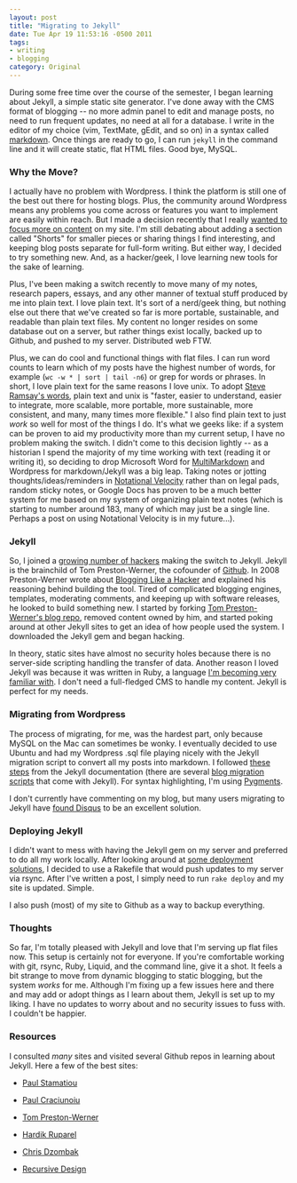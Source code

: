 ```yaml
---
layout: post
title: "Migrating to Jekyll"
date: Tue Apr 19 11:53:16 -0500 2011
tags:
- writing
- blogging
category: Original
---
```

During some free time over the course of the semester, I began learning about Jekyll, a simple static site generator. I've done away with the CMS format of blogging -- no more admin panel to edit and manage posts, no need to run frequent updates, no need at all for a database. I write in the editor of my choice (vim, TextMate, gEdit, and so on) in a syntax called [markdown](http://daringfireball.net/projects/markdown/). Once things are ready to go, I can run <code>jekyll</code> in the command line and it will create static, flat HTML files. Good bye, MySQL.

### Why the Move?

I actually have no problem with Wordpress. I think the platform is still one of the best out there for hosting blogs. Plus, the community around Wordpress means any problems you come across or features you want to implement are easily within reach. But I made a decision recently that I really [wanted to focus more on content](http://www.jasonheppler.org/refocusing-on-content.html) on my site. I'm still debating about adding a section called "Shorts" for smaller pieces or sharing things I find interesting, and keeping blog posts separate for full-form writing. But either way, I decided to try something new. And, as a hacker/geek, I love learning new tools for the sake of learning.

Plus, I've been making a switch recently to move many of my notes, research papers, essays, and any other manner of textual stuff produced by me into plain text. I love plain text. It's sort of a nerd/geek thing, but nothing else out there that we've created so far is more portable, sustainable, and readable than plain text files. My content no longer resides on some database out on a server, but rather things exist locally, backed up to Github, and pushed to my server. Distributed web FTW.

Plus, we can do cool and functional things with flat files. I can run word counts to learn which of my posts have the highest number of words, for example (<code>wc -w * | sort | tail -n6</code>) or grep for words or phrases. In short, I love plain text for the same reasons I love unix. To adopt [Steve Ramsay's words](http://lenz.unl.edu/wordpress/?p=415), plain text and unix is "faster, easier to understand, easier to integrate, more scalable, more portable, more sustainable, more consistent, and many, many times more flexible." I also find plain text to just *work* so well for most of the things I do. It's what we geeks like: if a system can be proven to aid my productivity more than my current setup, I have no problem making the switch. I didn't come to this decision lightly -- as a historian I spend the majority of my time working with text (reading it or writing it), so deciding to drop Microsoft Word for [MultiMarkdown](http://fletcherpenney.net/multimarkdown/) and Wordpress for markdown/Jekyll was a big leap. Taking notes or jotting thoughts/ideas/reminders in [Notational Velocity](http://notational.net/) rather than on legal pads, random sticky notes, or Google Docs has proven to be a much better system for me based on my system of organizing plain text notes (which is starting to number around 183, many of which may just be a single line. Perhaps a post on using Notational Velocity is in my future...). 

### Jekyll

So, I joined a [growing number of hackers](https://github.com/mojombo/jekyll/wiki/sites) making the switch to Jekyll. Jekyll is the brainchild of Tom Preston-Werner, the cofounder of [Github](http://github.com). In 2008 Preston-Werner wrote about [Blogging Like a Hacker](http://tom.preston-werner.com/2008/11/17/blogging-like-a-hacker.html) and explained his reasoning behind building the tool. Tired of complicated blogging engines, templates, moderating comments, and keeping up with software releases, he looked to build something new. I started by forking [Tom Preston-Werner's blog repo](https://github.com/mojombo/tpw), removed content owned by him, and started poking around at other Jekyll sites to get an idea of how people used the system. I downloaded the Jekyll gem and began hacking.

In theory, static sites have almost no security holes because there is no server-side scripting handling the transfer of data. Another reason I loved Jekyll was because it was written in Ruby, a language [I'm becoming very familiar with](http://www.jasonheppler.org/the-rubyist-historian-the-series.html). I don't need a full-fledged CMS to handle my content. Jekyll is perfect for my needs.

### Migrating from Wordpress

The process of migrating, for me, was the hardest part, only because MySQL on the Mac can sometimes be wonky. I eventually decided to use Ubuntu and had my Wordpress .sql file playing nicely with the Jekyll migration script to convert all my posts into markdown. I followed [these steps](wiki.github.com/mojombo/jekyll/install) from the Jekyll documentation (there are several [blog migration scripts](wiki.github.com/mjombo/jekyll/blog-migrations) that come with Jekyll). For syntax highlighting, I'm using [Pygments](http://pygments.org). 

I don't currently have commenting on my blog, but many users migrating to Jekyll have [found Disqus](http://paulstamatiou.com/how-to-wordpress-to-jekyll) to be an excellent solution.

### Deploying Jekyll

I didn't want to mess with having the Jekyll gem on my server and preferred to do all my work locally. After looking around at [some deployment solutions](https://github.com/mojombo/jekyll/wiki/Deployment), I decided to use a Rakefile that would push updates to my server via rsync. After I've written a post, I simply need to run <code>rake deploy</code> and my site is updated. Simple.

I also push (most) of my site to Github as a way to backup everything. 

### Thoughts

So far, I'm totally pleased with Jekyll and love that I'm serving up flat files now. This setup is certainly not for everyone. If you're comfortable working with git, rsync, Ruby, Liquid, and the command line, give it a shot. It feels a bit strange to move from dynamic blogging to static blogging, but the system *works* for me. Although I'm fixing up a few issues here and there and may add or adopt things as I learn about them, Jekyll is set up to my liking. I have no updates to worry about and no security issues to fuss with. I couldn't be happier.

### Resources

I consulted *many* sites and visited several Github repos in learning about Jekyll. Here a few of the best sites:

* [Paul Stamatiou](http://paulstamatiou.com/how-to-wordpress-to-jekyll)

* [Paul Craciunoiu](embrangler.com/2010/03/embrangler-moving-to-jekyll/)

* [Tom Preston-Werner](tom.preston-werner.com/2008/11/17/blogging-like-a-hacker.html)

* [Hardik Ruparel](blog.hardikr.com)

* [Chris Dzombak](chris.dzombak.name/blog/2011/02/moving-from-wordpress-to-jekyll)

* [Recursive Design](recursive-design.com/blog/2010/10/12/static-blogging-the-jekyll-way)
